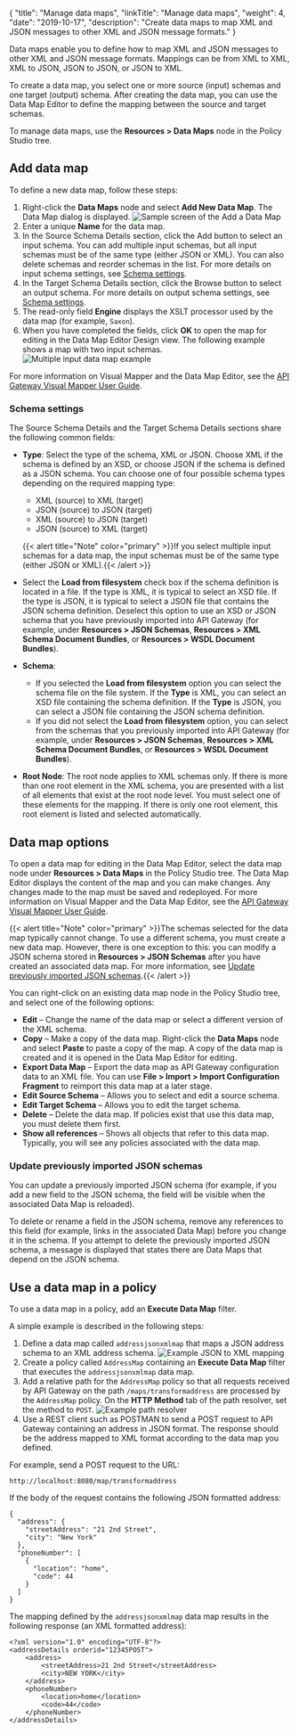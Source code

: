 {
"title": "Manage data maps",
"linkTitle": "Manage data maps",
"weight": 4,
"date": "2019-10-17",
"description": "Create data maps to map XML and JSON messages to other XML and JSON message formats."
}

Data maps enable you to define how to map XML and JSON messages to other XML and JSON message formats. Mappings can be from XML to XML, XML to JSON, JSON to JSON, or JSON to XML.

To create a data map, you select one or more source (input) schemas and one target (output) schema. After creating the data map, you can use the Data Map Editor to define the mapping between the source and target schemas.

To manage data maps, use the **Resources > Data Maps** node in the Policy Studio tree.

## Add data map

To define a new data map, follow these steps:

1. Right-click the **Data Maps** node and select **Add New Data Map**. The Data Map dialog is displayed.
    ![Sample screen of the Add a Data Map ](/Images/PolDevGuide/Mapper/sample_datamap_dialog.png)
2. Enter a unique **Name** for the data map.
3. In the Source Schema Details section, click the Add button to select an input schema. You can add multiple input schemas, but all input schemas must be of the same type (either JSON or XML). You can also delete schemas and reorder schemas in the list. For more details on input schema settings, see [Schema settings](#schema-settings).
4. In the Target Schema Details section, click the Browse button to select an output schema. For more details on output schema settings, see [Schema settings](#schema-settings).
5. The read-only field **Engine** displays the XSLT processor used by the data map (for example, `Saxon`).
6. When you have completed the fields, click **OK** to open the map for editing in the Data Map Editor Design view. The following example shows a map with two input schemas.
    ![Multiple input data map example](/Images/PolDevGuide/Mapper/visual_mapper_multi_input.png)

For more information on Visual Mapper and the Data Map Editor, see the [API Gateway Visual Mapper User Guide](/bundle/API_VisualMapper_78_UserGuide_allOS_en_HTML5).

### Schema settings

The Source Schema Details and the Target Schema Details sections share the following common fields:

* **Type**: Select the type of the schema, XML or JSON. Choose XML if the schema is defined by an XSD, or choose JSON if the schema is defined as a JSON schema. You can choose one of four possible schema types depending on the required mapping type:
    * XML (source) to XML (target)
    * JSON (source) to JSON (target)
    * XML (source) to JSON (target)
    * JSON (source) to XML (target)

    {{< alert title="Note" color="primary" >}}If you select multiple input schemas for a data map, the input schemas must be of the same type (either JSON or XML).{{< /alert >}}

* Select the **Load from filesystem** check box if the schema definition is located in a file. If the type is XML, it is typical to select an XSD file. If the type is JSON, it is typical to select a JSON file that contains the JSON schema definition. Deselect this option to use an XSD or JSON schema that you have previously imported into API Gateway (for example, under **Resources > JSON Schemas**, **Resources > XML Schema Document Bundles**, or **Resources > WSDL Document Bundles**).

* **Schema**:
    * If you selected the **Load from filesystem** option you can select the schema file on the file system. If the **Type** is XML, you can select an XSD file containing the schema definition. If the **Type** is JSON, you can select a JSON file containing the JSON schema definition.
    * If you did not select the **Load from filesystem** option, you can select from the schemas that you previously imported into API Gateway (for example, under **Resources > JSON Schemas**, **Resources > XML Schema Document Bundles**, or **Resources > WSDL Document Bundles**).

* **Root Node**: The root node applies to XML schemas only. If there is more than one root element in the XML schema, you are presented with a list of all elements that exist at the root node level. You must select one of these elements for the mapping. If there is only one root element, this root element is listed and selected automatically.

## Data map options

To open a data map for editing in the Data Map Editor, select the data map node under **Resources > Data Maps** in the Policy Studio tree. The Data Map Editor displays the content of the map and you can make changes. Any changes made to the map must be saved and redeployed. For more information on Visual Mapper and the Data Map Editor, see the
[API Gateway Visual Mapper User Guide](/bundle/API_VisualMapper_78_UserGuide_allOS_en_HTML5).

{{< alert title="Note" color="primary" >}}The schemas selected for the data map typically cannot change. To use a different schema, you must create a new data map. However, there is one exception to this: you can modify a JSON schema stored in **Resources > JSON Schemas** after you have created an associated data map. For more information, see [Update previously imported JSON schemas](#update-previously-imported-json-schemas).{{< /alert >}}

You can right-click on an existing data map node in the Policy Studio tree, and select one of the following options:

* **Edit** – Change the name of the data map or select a different version of the XML schema.
* **Copy** – Make a copy of the data map. Right-click the **Data Maps** node and select **Paste** to paste a copy of the map. A copy of the data map is created and it is opened in the Data Map Editor for editing.
* **Export Data Map** – Export the data map as API Gateway configuration data to an XML file. You can use **File > Import > Import Configuration Fragment** to reimport this data map at a later stage.
* **Edit Source Schema** – Allows you to select and edit a source schema.
* **Edit Target Schema** – Allows you to edit the target schema.
* **Delete** – Delete the data map. If policies exist that use this data map, you must delete them first.
* **Show all references** – Shows all objects that refer to this data map. Typically, you will see any policies associated with the data map.

### Update previously imported JSON schemas

You can update a previously imported JSON schema (for example, if you add a new field to the JSON schema, the field will be visible when the associated Data Map is reloaded).

To delete or rename a field in the JSON schema, remove any references to this field (for example, links in the associated Data Map) before you change it in the schema. If you attempt to delete the previously imported JSON schema, a message is displayed that states there are Data Maps that depend on the JSON schema.

## Use a data map in a policy

To use a data map in a policy, add an **Execute Data Map** filter.

A simple example is described in the following steps:

1. Define a data map called `addressjsonxmlmap` that maps a JSON address schema to an XML address schema.
    ![Example JSON to XML mapping](/Images/PolDevGuide/Mapper/sample_mapping.png)
2. Create a policy called `AddressMap` containing an **Execute Data Map** filter that executes the `addressjsonxmlmap` data map.
3. Add a relative path for the `AddressMap` policy so that all requests received by API Gateway on the path `/maps/transformaddress` are processed by the `AddressMap` policy. On the **HTTP Method** tab of the path resolver, set the method to `POST`.
    ![Example path resolver](/Images/PolDevGuide/Mapper/map_path_resolver.png)
4. Use a REST client such as POSTMAN to send a POST request to API Gateway containing an address in JSON format. The response should be the address mapped to XML format according to the data map you defined.

For example, send a POST request to the URL:

```
http://localhost:8080/map/transformaddress
```

If the body of the request contains the following JSON formatted address:

```
{
  "address": {
    "streetAddress": "21 2nd Street",
    "city": "New York"
  },
  "phoneNumber": [
    {
      "location": "home",
      "code": 44
    }
  ]
}
```

The mapping defined by the `addressjsonxmlmap` data map results in the following response (an XML formatted address):

```
<?xml version="1.0" encoding="UTF-8"?>
<addressDetails orderid="12345POST">
    <address>
        <streetAddress>21 2nd Street</streetAddress>
        <city>NEW YORK</city>
    </address>
    <phoneNumber>
        <location>home</location>
        <code>44</code>
    </phoneNumber>
</addressDetails>
```
